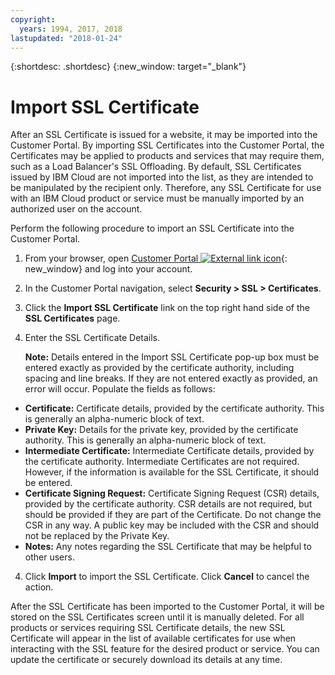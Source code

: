 ```yaml
---
copyright:
  years: 1994, 2017, 2018
lastupdated: "2018-01-24"
---
```


{:shortdesc: .shortdesc}
{:new_window: target="_blank"}

# Import SSL Certificate

After an SSL Certificate is issued for a website, it may be imported into the Customer Portal. By importing SSL Certificates into the Customer Portal, the Certificates may be applied to products and services that may require them, such as a Load Balancer's SSL Offloading. By default, SSL Certificates issued by IBM Cloud are not imported into the list, as they are intended to be manipulated by the recipient only. Therefore, any SSL Certificate for use with an IBM Cloud product or service must be manually imported by an authorized user on the account.

Perform the following procedure to import an SSL Certificate into the Customer Portal.

1. From your browser, open  [Customer Portal ![External link icon](../../icons/launch-glyph.svg "External link icon")](https://control.softlayer.com/){: new_window} and log into your account.
2. In the Customer Portal navigation, select **Security > SSL > Certificates**.
3. Click the **Import SSL Certificate** link on the top right hand side of the **SSL Certificates** page.
2. Enter the SSL Certificate Details. 

	**Note:** Details entered in the Import SSL Certificate pop-up box must be entered exactly as provided by the certificate authority, including spacing and line breaks. If they are not entered exactly as provided, an error will occur. Populate the fields as follows:
  - **Certificate:**  Certificate details, provided by the certificate authority. This is generally an alpha-numeric block of text.
  - **Private Key:**  Details for the private key, provided by the certificate authority. This is generally an alpha-numeric block of text.
  - **Intermediate Certificate:** Intermediate Certificate details, provided by the certificate authority. Intermediate Certificates are not required. However, if the information is available for the SSL Certificate, it should be entered.
  - **Certificate Signing Request:** Certificate Signing Request (CSR) details, provided by the certificate authority. CSR details are not required, but should be provided if they are part of the Certificate. Do not change the CSR in any way. A public key may be included with the CSR and should not be replaced by the Private Key.
  - **Notes:** Any notes regarding the SSL Certificate that may be helpful to other users.
4. Click **Import** to import the SSL Certificate. Click **Cancel** to cancel the action.

After the SSL Certificate has been imported to the Customer Portal, it will be stored on the SSL Certificates screen until it is manually deleted. For all products or services requiring SSL Certificate details, the new SSL Certificate will appear in the list of available certificates for use when interacting with the SSL feature for the desired product or service. You can update the certificate or securely download its details at any time.